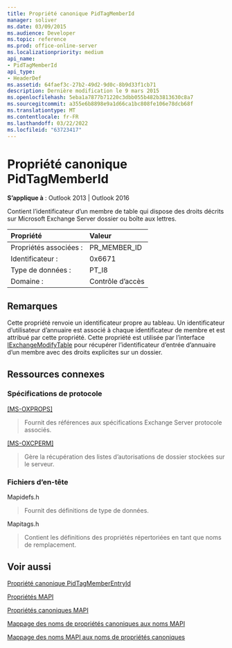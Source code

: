 ```yaml
---
title: Propriété canonique PidTagMemberId
manager: soliver
ms.date: 03/09/2015
ms.audience: Developer
ms.topic: reference
ms.prod: office-online-server
ms.localizationpriority: medium
api_name:
- PidTagMemberId
api_type:
- HeaderDef
ms.assetid: 64faef3c-27b2-49d2-9d0c-8b9d33f1cb71
description: Dernière modification le 9 mars 2015
ms.openlocfilehash: 5eba1a7877b71220c3dbb055b482b3813630c8a7
ms.sourcegitcommit: a355e6b8898e9a1d66ca1bc808fe106e78dcb68f
ms.translationtype: MT
ms.contentlocale: fr-FR
ms.lasthandoff: 03/22/2022
ms.locfileid: "63723417"
---
```

# <a name="pidtagmemberid-canonical-property"></a>Propriété canonique PidTagMemberId

  
  
**S’applique à** : Outlook 2013 | Outlook 2016 
  
Contient l’identificateur d’un membre de table qui dispose des droits décrits sur Microsoft Exchange Server dossier ou boîte aux lettres.
  
|Propriété |Valeur |
|:-----|:-----|
|Propriétés associées :  <br/> |PR_MEMBER_ID  <br/> |
|Identificateur :  <br/> |0x6671  <br/> |
|Type de données :  <br/> |PT_I8  <br/> |
|Domaine :  <br/> |Contrôle d’accès  <br/> |
   
## <a name="remarks"></a>Remarques

Cette propriété renvoie un identificateur propre au tableau. Un identificateur d’utilisateur d’annuaire est associé à chaque identificateur de membre et est attribué par cette propriété. Cette propriété est utilisée par l’interface [IExchangeModifyTable](iexchangemodifytableiunknown.md) pour récupérer l’identificateur d’entrée d’annuaire d’un membre avec des droits explicites sur un dossier. 
  
## <a name="related-resources"></a>Ressources connexes

### <a name="protocol-specifications"></a>Spécifications de protocole

[[MS-OXPROPS]](https://msdn.microsoft.com/library/f6ab1613-aefe-447d-a49c-18217230b148%28Office.15%29.aspx)
  
> Fournit des références aux spécifications Exchange Server protocole associés.
    
[[MS-OXCPERM]](https://msdn.microsoft.com/library/944ddb65-6249-4c34-a46e-363fcd37195e%28Office.15%29.aspx)
  
> Gère la récupération des listes d’autorisations de dossier stockées sur le serveur.
    
### <a name="header-files"></a>Fichiers d’en-tête

Mapidefs.h
  
> Fournit des définitions de type de données.
    
Mapitags.h
  
> Contient les définitions des propriétés répertoriées en tant que noms de remplacement.
    
## <a name="see-also"></a>Voir aussi



[Propriété canonique PidTagMemberEntryId](pidtagmemberentryid-canonical-property.md)


[Propriétés MAPI](mapi-properties.md)
  
[Propriétés canoniques MAPI](mapi-canonical-properties.md)
  
[Mappage des noms de propriétés canoniques aux noms MAPI](mapping-canonical-property-names-to-mapi-names.md)
  
[Mappage des noms MAPI aux noms de propriétés canoniques](mapping-mapi-names-to-canonical-property-names.md)

